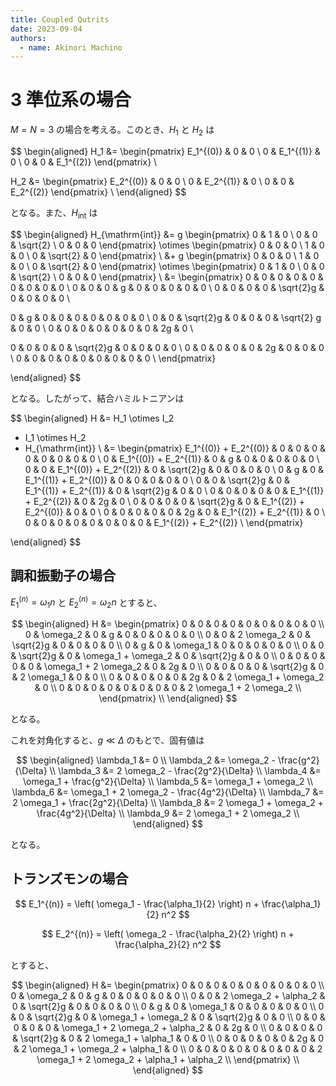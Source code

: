 ```yaml
---
title: Coupled Qutrits
date: 2023-09-04
authors:
  - name: Akinori Machino
---
```


# 3 準位系の場合

$M=N=3$ の場合を考える。このとき、$H_1$ と $H_2$ は

$$
\begin{aligned}
H_1 &= \begin{pmatrix}
E_1^{(0)} & 0 & 0 \\
0 & E_1^{(1)} & 0 \\
0 & 0 & E_1^{(2)}
\end{pmatrix} \\

H_2 &= \begin{pmatrix}
E_2^{(0)} & 0 & 0 \\
0 & E_2^{(1)} & 0 \\
0 & 0 & E_2^{(2)}
\end{pmatrix} \\
\end{aligned}
$$

となる。また、$H_{\mathrm{int}}$ は

$$
\begin{aligned}
H_{\mathrm{int}} &= g
\begin{pmatrix}
0 & 1 & 0 \\
0 & 0 & \sqrt{2} \\
0 & 0 & 0
\end{pmatrix}
\otimes
\begin{pmatrix}
0 & 0 & 0 \\
1 & 0 & 0 \\
0 & \sqrt{2} & 0
\end{pmatrix} \\
&+ g
\begin{pmatrix}
0 & 0 & 0 \\
1 & 0 & 0 \\
0 & \sqrt{2} & 0
\end{pmatrix}
\otimes
\begin{pmatrix}
0 & 1 & 0 \\
0 & 0 & \sqrt{2} \\
0 & 0 & 0
\end{pmatrix} \\
&=
\begin{pmatrix}
0 & 0 & 0 & 0 & 0 & 0 & 0 & 0 & 0 \\
0 & 0 & 0 & g & 0 & 0 & 0 & 0 & 0 \\
0 & 0 & 0 & 0 & \sqrt{2}g & 0 & 0 & 0 & 0 \\

0 & g & 0 & 0 & 0 & 0 & 0 & 0 & 0 \\
0 & 0 & \sqrt{2}g & 0 & 0 & 0 & \sqrt{2} g & 0 & 0 \\
0 & 0 & 0 & 0 & 0 & 0 & 0 & 2g & 0 \\

0 & 0 & 0 & 0 & \sqrt{2}g & 0 & 0 & 0 & 0 \\
0 & 0 & 0 & 0 & 0 & 2g & 0 & 0 & 0 \\
0 & 0 & 0 & 0 & 0 & 0 & 0 & 0 & 0 \\
\end{pmatrix}

\end{aligned}
$$

となる。したがって、結合ハミルトニアンは

$$
\begin{aligned}
H &= H_1 \otimes I_2
+ I_1 \otimes H_2
+ H_{\mathrm{int}} \\
&= \begin{pmatrix}
E_1^{(0)} + E_2^{(0)} & 0 & 0 & 0 & 0 & 0 & 0 & 0 & 0 \\
0 & E_1^{(0)} + E_2^{(1)} & 0 & g & 0 & 0 & 0 & 0 & 0 \\
0 & 0 & E_1^{(0)} + E_2^{(2)} & 0 & \sqrt{2}g & 0 & 0 & 0 & 0 \\
0 & g & 0 & E_1^{(1)} + E_2^{(0)} & 0 & 0 & 0 & 0 & 0 \\
0 & 0 & \sqrt{2}g & 0 & E_1^{(1)} + E_2^{(1)} & 0 & \sqrt{2}g & 0 & 0 \\
0 & 0 & 0 & 0 & 0 & E_1^{(1)} + E_2^{(2)} & 0 & 2g & 0 \\
0 & 0 & 0 & 0 & \sqrt{2}g & 0 & E_1^{(2)} + E_2^{(0)} & 0 & 0 \\
0 & 0 & 0 & 0 & 0 & 2g & 0 & E_1^{(2)} + E_2^{(1)} & 0 \\
0 & 0 & 0 & 0 & 0 & 0 & 0 & 0 & E_1^{(2)} + E_2^{(2)} \\
\end{pmatrix}


\end{aligned}
$$

## 調和振動子の場合

$E_1^{(n)} = \omega_1 n$ と $E_2^{(n)} = \omega_2 n$ とすると、

$$
\begin{aligned}
H &= \begin{pmatrix}
0 & 0 & 0 & 0 & 0 & 0 & 0 & 0 & 0 \\
0 & \omega_2 & 0 & g & 0 & 0 & 0 & 0 & 0 \\
0 & 0 & 2 \omega_2 & 0 & \sqrt{2}g & 0 & 0 & 0 & 0 \\
0 & g & 0 & \omega_1 & 0 & 0 & 0 & 0 & 0 \\
0 & 0 & \sqrt{2}g & 0 & \omega_1 + \omega_2 & 0 & \sqrt{2}g & 0 & 0 \\
0 & 0 & 0 & 0 & 0 & \omega_1 + 2 \omega_2 & 0 & 2g & 0 \\
0 & 0 & 0 & 0 & \sqrt{2}g & 0 & 2 \omega_1 & 0 & 0 \\
0 & 0 & 0 & 0 & 0 & 2g & 0 & 2 \omega_1 + \omega_2 & 0 \\
0 & 0 & 0 & 0 & 0 & 0 & 0 & 0 & 2 \omega_1 + 2 \omega_2 \\
\end{pmatrix} \\
\end{aligned}
$$

となる。

これを対角化すると、$g \ll \Delta$ のもとで、固有値は

$$
\begin{aligned}
\lambda_1 &= 0 \\
\lambda_2 &= \omega_2 - \frac{g^2}{\Delta} \\
\lambda_3 &= 2 \omega_2 - \frac{2g^2}{\Delta} \\
\lambda_4 &= \omega_1 + \frac{g^2}{\Delta} \\
\lambda_5 &= \omega_1 + \omega_2 \\
\lambda_6 &= \omega_1 + 2 \omega_2 - \frac{4g^2}{\Delta} \\
\lambda_7 &= 2 \omega_1 + \frac{2g^2}{\Delta} \\
\lambda_8 &= 2 \omega_1 + \omega_2 + \frac{4g^2}{\Delta} \\
\lambda_9 &= 2 \omega_1 + 2 \omega_2 \\
\end{aligned}
$$

となる。

## トランズモンの場合

$$
E_1^{(n)} = \left( \omega_1 - \frac{\alpha_1}{2} \right) n + \frac{\alpha_1}{2} n^2
$$

$$
E_2^{(n)} = \left( \omega_2 - \frac{\alpha_2}{2} \right) n + \frac{\alpha_2}{2} n^2
$$

とすると、

$$
\begin{aligned}
H &= \begin{pmatrix}
0 & 0 & 0 & 0 & 0 & 0 & 0 & 0 & 0 \\
0 & \omega_2 & 0 & g & 0 & 0 & 0 & 0 & 0 \\
0 & 0 & 2 \omega_2 + \alpha_2 & 0 & \sqrt{2}g & 0 & 0 & 0 & 0 \\
0 & g & 0 & \omega_1 & 0 & 0 & 0 & 0 & 0 \\
0 & 0 & \sqrt{2}g & 0 & \omega_1 + \omega_2 & 0 & \sqrt{2}g & 0 & 0 \\
0 & 0 & 0 & 0 & 0 & \omega_1 + 2 \omega_2 + \alpha_2 & 0 & 2g & 0 \\
0 & 0 & 0 & 0 & \sqrt{2}g & 0 & 2 \omega_1 + \alpha_1 & 0 & 0 \\
0 & 0 & 0 & 0 & 0 & 2g & 0 & 2 \omega_1 + \omega_2 + \alpha_1 & 0 \\
0 & 0 & 0 & 0 & 0 & 0 & 0 & 0 & 2 \omega_1 + 2 \omega_2 + \alpha_1 + \alpha_2 \\
\end{pmatrix} \\
\end{aligned}
$$
